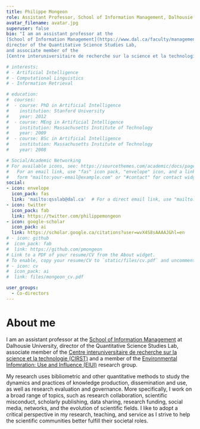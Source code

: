 ```yaml
---
title: Philippe Mongeon
role: Assistant Professor, School of Information Management, Dalhousie University
avatar_filename: avatar.jpg
superuser: false
bio: "I am an assistant professor at the 
[School of Information Management](https://www.dal.ca/faculty/management/school-of-information-management.html) at Dalhousie University, 
director of the Quantitative Science Studies Lab, 
and associate member of the 
[Centre interuniversitaire de recherche sur la science et la technologie (CIRST)](https://www.cirst.uqam.ca/en/)."

# interests:
# - Artificial Intelligence
# - Computational Linguistics
# - Information Retrieval

# education:
#  courses:
#  - course: PhD in Artificial Intelligence
#    institution: Stanford University
#    year: 2012
#  - course: MEng in Artificial Intelligence
#    institution: Massachusetts Institute of Technology
#    year: 2009
#  - course: BSc in Artificial Intelligence
#    institution: Massachusetts Institute of Technology
#    year: 2008

# Social/Academic Networking
# For available icons, see: https://sourcethemes.com/academic/docs/page-builder/#icons
#   For an email link, use "fas" icon pack, "envelope" icon, and a link in the
#   form "mailto:your-email@example.com" or "#contact" for contact widget.
social:
- icon: envelope
  icon_pack: fas
  link: 'mailto:qsslab@dal.ca'  # For a direct email link, use "mailto:qsslab@dal.ca".
- icon: twitter
  icon_pack: fab
  link: https://twitter.com/philippemongeon
- icon: google-scholar
  icon_pack: ai
  link: https://scholar.google.ca/citations?user=wvX4S8sAAAAJ&hl=en
# - icon: github
#  icon_pack: fab
#  link: https://github.com/pmongeon
# Link to a PDF of your resume/CV from the About widget.
# To enable, copy your resume/CV to `static/files/cv.pdf` and uncomment the lines below.
# - icon: cv
#  icon_pack: ai
#  link: files/mongeon_cv.pdf

user_groups:
  - Co-directors
---
```


# About me
I am an assistant professor at the [School of Information Management](https://www.dal.ca/faculty/management/school-of-information-management.html) 
at Dalhousie University, director of the Quantitative Science Studies Lab, 
associate member of the [Centre interuniversitaire de recherche sur la science et la technologie (CIRST)](https://www.cirst.uqam.ca/en/)
and a member of the [Environmental Infomration: Use and Influence (EIUI)](https://eiui.ca) research group.

My research uses bibliometric and other quantitative methods to study the dynamics and practices of knowledge production, dissemination and use, as well as research evaluation and governance. More specifically, I work on a broad range of topics, such as research collaboration, scientific misconduct, scholarly publishing, data sharing, research funding, social media, networks, and the evolution of scientific fields. I like to adopt a critical perspective in my research, teaching, and service as I strive to help the scientific communities better fulfill their societal roles.